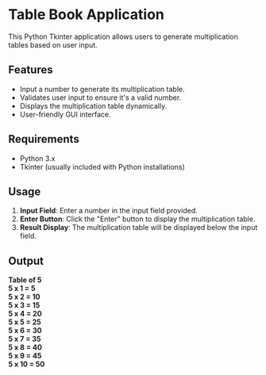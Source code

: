 # Table Book Application

This Python Tkinter application allows users to generate multiplication tables based on user input.

## Features
- Input a number to generate its multiplication table.
- Validates user input to ensure it's a valid number.
- Displays the multiplication table dynamically.
- User-friendly GUI interface.

## Requirements
- Python 3.x
- Tkinter (usually included with Python installations)

## Usage
1. **Input Field**: Enter a number in the input field provided.
2. **Enter Button**: Click the "Enter" button to display the multiplication table.
3. **Result Display**: The multiplication table will be displayed below the input field.

## Output
**Table of 5**  
**5 x 1 = 5**  
**5 x 2 = 10**  
**5 x 3 = 15**  
**5 x 4 = 20**  
**5 x 5 = 25**  
**5 x 6 = 30**  
**5 x 7 = 35**  
**5 x 8 = 40**  
**5 x 9 = 45**  
**5 x 10 = 50**


